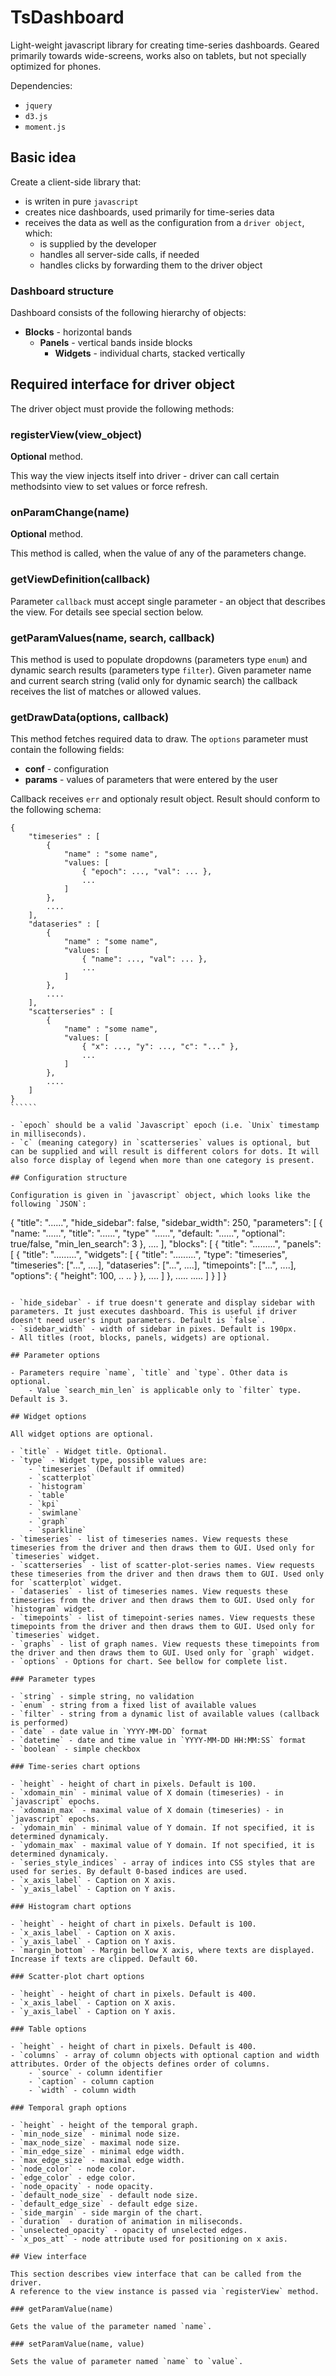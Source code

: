 # TsDashboard

Light-weight javascript library for creating time-series dashboards.
Geared primarily towards wide-screens, works also on tablets,
but not specially optimized for phones.

Dependencies:

- `jquery`
- `d3.js`
- `moment.js`

## Basic idea

Create a client-side library that:

- is writen in pure `javascript`
- creates nice dashboards, used primarily for time-series data
- receives the data as well as the configuration from a `driver object`, which:
    - is supplied by the developer
    - handles all server-side calls, if needed
    - handles clicks by forwarding them to the driver object

### Dashboard structure

Dashboard consists of the following hierarchy of objects:

- **Blocks** - horizontal bands
    - **Panels** - vertical bands inside blocks
        - **Widgets** - individual charts, stacked vertically

## Required interface for driver object

The driver object must provide the following methods:

### registerView(view_object)

**Optional** method.

This way the view injects itself into driver - driver can call certain methodsinto view to
set values or force refresh.

### onParamChange(name)

**Optional** method.

This method is called, when the value of any of the parameters change.

### getViewDefinition(callback)

Parameter `callback` must accept single parameter - an object that describes the view. For details see special section below.

### getParamValues(name, search, callback)

This method is used to populate dropdowns (parameters type `enum`)
and dynamic search results (parameters type `filter`). Given parameter name
and current search string (valid only for dynamic search)
the callback receives the list of matches or allowed values.

### getDrawData(options, callback)

This method fetches required data to draw. The `options` parameter must contain the following fields:

- **conf** - configuration
- **params** - values of parameters that were entered by the user

Callback receives `err` and optionaly result object. Result should conform to the following schema:

`````````````
{
    "timeseries" : [
        {
            "name" : "some name",
            "values: [
                { "epoch": ..., "val": ... },
                ...
            ]
        },
        ....
    ],
    "dataseries" : [
        {
            "name" : "some name",
            "values: [
                { "name": ..., "val": ... },
                ...
            ]
        },
        ....
    ],
    "scatterseries" : [
        {
            "name" : "some name",
            "values: [
                { "x": ..., "y": ..., "c": "..." },
                ...
            ]
        },
        ....
    ]
}
``````

- `epoch` should be a valid `Javascript` epoch (i.e. `Unix` timestamp in milliseconds).
- `c` (meaning category) in `scatterseries` values is optional, but can be supplied and will result is different colors for dots. It will also force display of legend when more than one category is present.

## Configuration structure

Configuration is given in `javascript` object, which looks like the following `JSON`:

````````````````````
{
    "title": "......",
    "hide_sidebar": false,
    "sidebar_width": 250,
    "parameters": [
        {
            "name: "......",
            "title": "......",
            "type" "......",
            "default: "......",
            "optional": true/false,
            "min_len_search": 3
        },
        ....
    ],
    "blocks": [
        {
            "title": ".........",
            "panels": [
                {
                    "title": ".........",
                    "widgets": [
                        {
                            "title": ".........",
                            "type": "timeseries",
                            "timeseries": ["...", ....],
                            "dataseries": ["...", ....],
                            "timepoints": ["...", ....],
                            "options": {
                                "height": 100,
                                ..
                                ..
                            }
                        },
                        ....
                    ]
                },
                .....
                .....
            ]
        }
    ]
}
```````````

- `hide_sidebar` - if true doesn't generate and display sidebar with parameters. It just executes dashboard. This is useful if driver doesn't need user's input parameters. Default is `false`.
- `sidebar_width` - width of sidebar in pixes. Default is 190px.
- All titles (root, blocks, panels, widgets) are optional.

## Parameter options

- Parameters require `name`, `title` and `type`. Other data is optional.
    - Value `search_min_len` is applicable only to `filter` type. Default is 3.

## Widget options

All widget options are optional.

- `title` - Widget title. Optional.
- `type` - Widget type, possible values are:
    - `timeseries` (Default if ommited)
    - `scatterplot`
    - `histogram`
    - `table`
    - `kpi`
    - `swimlane`
    - `graph`
    - `sparkline`
- `timeseries` - list of timeseries names. View requests these timeseries from the driver and then draws them to GUI. Used only for `timeseries` widget.
- `scatterseries` - list of scatter-plot-series names. View requests these timeseries from the driver and then draws them to GUI. Used only for `scatterplot` widget.
- `dataseries` - list of timeseries names. View requests these timeseries from the driver and then draws them to GUI. Used only for `histogram` widget.
- `timepoints` - list of timepoint-series names. View requests these timepoints from the driver and then draws them to GUI. Used only for `timeseries` widget.
- `graphs` - list of graph names. View requests these timepoints from the driver and then draws them to GUI. Used only for `graph` widget.
- `options` - Options for chart. See bellow for complete list.

### Parameter types

- `string` - simple string, no validation
- `enum` - string from a fixed list of available values
- `filter` - string from a dynamic list of available values (callback is performed)
- `date` - date value in `YYYY-MM-DD` format
- `datetime` - date and time value in `YYYY-MM-DD HH:MM:SS` format
- `boolean` - simple checkbox

### Time-series chart options

- `height` - height of chart in pixels. Default is 100.
- `xdomain_min` - minimal value of X domain (timeseries) - in `javascript` epochs.
- `xdomain_max` - maximal value of X domain (timeseries) - in `javascript` epochs.
- `ydomain_min` - minimal value of Y domain. If not specified, it is determined dynamicaly.
- `ydomain_max` - maximal value of Y domain. If not specified, it is determined dynamicaly.
- `series_style_indices` - array of indices into CSS styles that are used for series. By default 0-based indices are used.
- `x_axis_label` - Caption on X axis.
- `y_axis_label` - Caption on Y axis.

### Histogram chart options

- `height` - height of chart in pixels. Default is 100.
- `x_axis_label` - Caption on X axis.
- `y_axis_label` - Caption on Y axis.
- `margin_bottom` - Margin bellow X axis, where texts are displayed. Increase if texts are clipped. Default 60.

### Scatter-plot chart options

- `height` - height of chart in pixels. Default is 400.
- `x_axis_label` - Caption on X axis.
- `y_axis_label` - Caption on Y axis.

### Table options

- `height` - height of chart in pixels. Default is 400.
- `columns` - array of column objects with optional caption and width attributes. Order of the objects defines order of columns.
    - `source` - column identifier
    - `caption` - column caption
    - `width` - column width

### Temporal graph options

- `height` - height of the temporal graph.
- `min_node_size` - minimal node size.
- `max_node_size` - maximal node size.
- `min_edge_size` - minimal edge width.
- `max_edge_size` - maximal edge width.
- `node_color` - node color.
- `edge_color` - edge color.
- `node_opacity` - node opacity.
- `default_node_size` - default node size.
- `default_edge_size` - default edge size.
- `side_margin` - side margin of the chart.
- `duration` - duration of animation in miliseconds.
- `unselected_opacity` - opacity of unselected edges.
- `x_pos_att` - node attribute used for positioning on x axis.

## View interface

This section describes view interface that can be called from the driver.
A reference to the view instance is passed via `registerView` method.

### getParamValue(name)

Gets the value of the parameter named `name`.

### setParamValue(name, value)

Sets the value of parameter named `name` to `value`.

